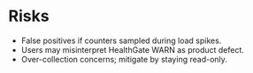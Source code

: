 # Risks
- False positives if counters sampled during load spikes.
- Users may misinterpret HealthGate WARN as product defect.
- Over-collection concerns; mitigate by staying read-only.
